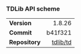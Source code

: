 ### TDLib API scheme
|                 |                                         |
|:----------------|----------------------------------------:|
| **Version**     | 1.8.26                                  |
| **Commit**      | b41f321                                 |
| **Repository**  | [tdlib/td](https://github.com/tdlib/td) |
